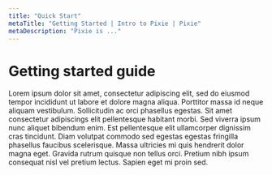 ```yaml
---
title: "Quick Start"
metaTitle: "Getting Started | Intro to Pixie | Pixie"
metaDescription: "Pixie is ..."
---
```


# Getting started guide

Lorem ipsum dolor sit amet, consectetur adipiscing elit, sed do eiusmod tempor incididunt ut labore et dolore magna aliqua. Porttitor massa id neque aliquam vestibulum. Sollicitudin ac orci phasellus egestas. Sit amet consectetur adipiscings elit pellentesque habitant morbi. Sed viverra ipsum nunc aliquet bibendum enim. Est pellentesque elit ullamcorper dignissim cras tincidunt. Diam volutpat commodo sed egestas egestas fringilla phasellus faucibus scelerisque. Massa ultricies mi quis hendrerit dolor magna eget. Gravida rutrum quisque non tellus orci. Pretium nibh ipsum consequat nisl vel pretium lectus. Sapien eget mi proin sed.
